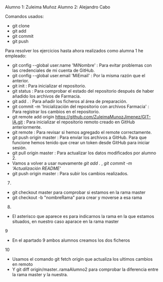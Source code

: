 Alumno 1: Zuleima Muñoz
Alumno 2: Alejandro Cabo


Comandos usados:

- git clone
- git add
- git commit
- git push


Para resolver los ejercicios hasta ahora realizados como alumna 1 he empleado:

- git config --global user.name 'MiNombre' : Para evitar problemas con las credenciales de mi cuenta de 
GitHub.
- git config --global user.email 'MiEmail' : Por la misma razón que el anterior.
- git init : Para inicializar el repositorio.
- git status : Para comprobar el estado del repositorio después de haber añadido los archivos de Farmacia.
- git add . : Para añadir los ficheros al área de preparación.
- git commit -m 'Inicialización del repositorio con archivos Farmacia' : Para registrar los cambios en el repositorio.
- git remote add origin https://github.com/ZuleimaMunozJimenez/GIT-IA.git : Para inicializar el repositorio remoto creado en GitHub anteriormente.
- git remote : Para revisar si hemos agregado el remote correctamente.
- git push origin master : Para enviar los archivos a GitHub. Para que funcione hemos tenido que crear un token desde GitHub para iniciar sesión.
- git pull origin master : Para actualizar los datos modificados por alumno 2.
- Vamos a volver a usar nuevamente _git add ._ , _git commit -m 'Actualización README'_
- git push origin master : Para subir los cambios realizados.

7.
- git checkout master para comprobar si estamos en la rama master
- git checkout -b "nombreRama" para crear y moverse a esa rama

8.
- El asterisco que aparece es para indicarnos la rama en la que estamos situados, en nuestro caso aparace en la rama master

9
- En el apartado 9 ambos alumnos creamos los dos ficheros

10
- Usamos el comando git fetch origin que actualiza los ultimos cambios en remoto
- Y git diff origin/master..ramaAlumno2 para comprobar la diferencia entre la rama master y la nuestra.
